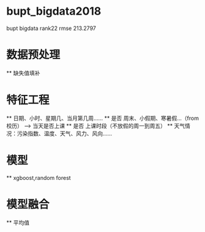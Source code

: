 # bupt_bigdata2018
bupt bigdata rank22 rmse 213.2797

# 数据预处理
  ** 缺失值填补

# 特征工程
  ** 日期、小时、星期几、当月第几周……
  ** 是否 周末、小假期、寒暑假…（from 校历） --> 当天是否上课
  ** 是否 上课时段（不放假的周一到周五）
  ** 天气情况：污染指数、温度、天气、风力、风向……
 
 # 模型
  ** xgboost,random forest
 
 # 模型融合
  ** 平均值
